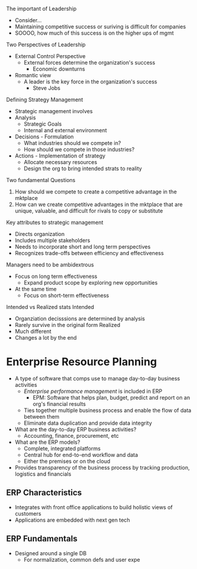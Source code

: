 The important of Leadership
- Consider...
- Maintaining competitive success or suriving is difficult for companies
- SOOOO, how much of this success is on the higher ups of mgmt

Two Perspectives of Leadership
- External Control Perspective
	- External forces determine the organization's success
		- Economic downturns
- Romantic view
	- A leader is the key force in the organization's success
		- Steve Jobs

Defining Strategy Management
- Strategic management involves
- Analysis
	- Strategic Goals
	- Internal and external environment
- Decisions - Formulation
	- What industries should we compete in?
	- How should we compete in those industries?
- Actions - Implementation of strategy
	- Allocate necessary resources
	- Design the org to bring intended strats to reality

Two fundamental Questions
1. How should we compete to create a competitive advantage in the mktplace
2. How can we create competitive advantages in the mktplace that are unique, valuable, and difficult for rivals to copy or substitute

Key attributes to strategic management
- Directs organization
- Includes multiple stakeholders
- Needs to incorporate short and long term perspectives
- Recognizes trade-offs between efficiency and effectiveness

Managers need to be ambidextrous
- Focus on long term effectiveness
	- Expand product scope by exploring new opportunities
- At the same time
	- Focus on short-term effectiveness

Intended vs Realized stats
Intended
- Organziation decisssions are determined by analysis
- Rarely survive in the original form
Realized
- Much different
- Changes a lot by the end

# Enterprise Resource Planning
- A type of software that comps use to manage day-to-day business activities
	- *Enterprise performance management* is included in ERP
		- EPM: Software that helps plan, budget, predict and report on an org's financial results
	- Ties together multiple business process and enable the flow of data between them
	- Eliminate data duplication and provide data integrity
- What are the day-to-day ERP business activities?
	- Accounting, finance, procurement, etc
- What are the ERP models?
	- Complete, integrated platforms
	- Central hub for end-to-end workflow and data
	- Either the premises or on the cloud
- Provides transparency of the business process by tracking production, logistics and financials
## ERP Characteristics
- Integrates with front office applications to build holistic views of customers
- Applications are embedded with next gen tech
## ERP Fundamentals
- Designed around a single DB
	- For normalization, common defs and user expe